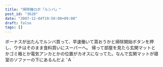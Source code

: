 ```yaml
---
title: "掃除機ロボ「ルンバ」"
post_id: "3628"
date: "2007-12-04T19:50:00+09:00"
draft: false
tags: []
---
```



ボーナスが出たんでルンバ買って、早速働いて貰おうかと掃除開始ボタンを押し、ウチはそのまま食料買いにスーパーへ。 帰って部屋を見たら玄関マットとかゴミ箱とか電気アンカとかの位置がカオスになってた。なんで玄関マットが寝室のソファーの下にあるんだよ 'Ａ｀
